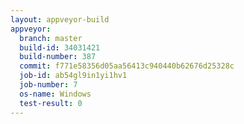 ```yaml
---
layout: appveyor-build
appveyor:
  branch: master
  build-id: 34031421
  build-number: 387
  commit: f771e58356d05aa56413c940440b62676d25328c
  job-id: ab54gl9in1yi1hv1
  job-number: 7
  os-name: Windows
  test-result: 0
---
```

